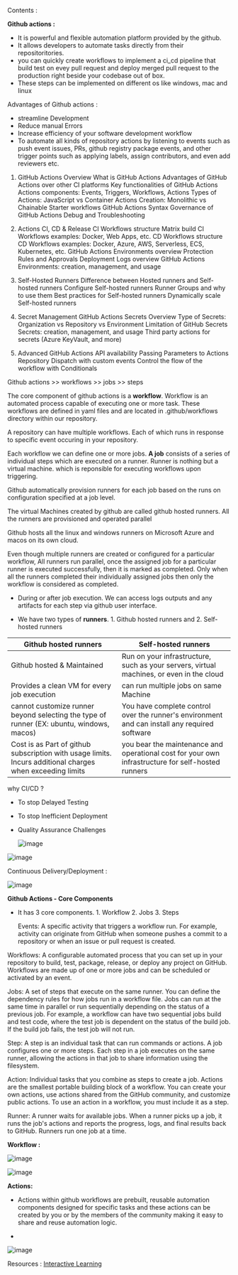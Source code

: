 Contents :

**Github actions :** 

- It is powerful and flexible automation platform provided by the github.
-  It allows developers to automate tasks directly from their repositoritories.
-   you can quickly create workflows to implement a ci_cd pipeline that build test on evey pull request and deploy merged pull request to the production right beside your codebase out of box.
-   These steps can be implemented on different os like windows, mac and linux

Advantages of Github actions :

- streamline Development
- Reduce manual Errors
- Increase efficiency of your software development workflow
- To automate all kinds of repository actions by listening to events such as push event issues, PRs, github registry package events, and other trigger points such as applying labels, assign contributors, and even add reviewers etc.


1. GitHub Actions Overview
What is GitHub Actions
Advantages of GitHub Actions over other CI platforms
Key functionalities of GitHub Actions
Actions components: Events, Triggers, Workflows, Actions
Types of Actions: JavaScript vs Container
Actions Creation: Monolithic vs Chainable
Starter workflows
GitHub Actions Syntax
Governance of GitHub Actions
Debug and Troubleshooting

2. Actions CI, CD & Release
CI Workflows structure
Matrix build
CI Workflows examples: Docker, Web Apps, etc.
CD Workflows structure
CD Workflows examples: Docker, Azure, AWS, Serverless, ECS, Kubernetes, etc.
GitHub Actions Environments overview
Protection Rules and Approvals
Deployment Logs overview
GitHub Actions Environments: creation, management, and usage

3. Self-Hosted Runners
Difference between Hosted runners and Self-hosted runners
Configure Self-hosted runners
Runner Groups and why to use them
Best practices for Self-hosted runners
Dynamically scale Self-hosted runners

4. Secret Management
GitHub Actions Secrets Overview
Type of Secrets: Organization vs Repository vs Environment
Limitation of GitHub Secrets
Secrets: creation, management, and usage
Third party actions for secrets (Azure KeyVault, and more)

5. Advanced GitHub Actions
API availability
Passing Parameters to Actions
Repository Dispatch with custom events
Control the flow of the workflow with Conditionals

Github actions >> workflows >> jobs >> steps

The core component of github actions is a **workflow**. Workflow is an automated process capable of executing one or more task. These workflows are defined in yaml files and are located in .github/workflows directory within our repository.

A repository can have multiple workflows. Each of which runs in response to specific event occuring in your repository.

Each workflow we can define one or more jobs. **A job** consists of a series of individual steps which are executed on a runner. Runner is nothing but a virtual machine. which is reponsible for executing workflows upon triggering.

Github automatically provision runners for each job based on the runs on configuration specified at a job level. 

The virtual Machines created by github are called github hosted runners. All the runners are provisioned and operated parallel

Github hosts all the linux and windows runners on Microsoft Azure and macos on its own cloud.

Even though multiple runners are created or configured for a particular workflow, All runners run parallel, once the assigned job for a particular runner is executed successfully, then it is marked as completed. Only when all the runners completed their individually assigned jobs then only the workflow is considered as completed.

- During or after job execution. We can access logs outputs and any artifacts for each step via github user interface.

- We have two types of **runners**. 1. Github hosted runners and 2. Self-hosted runners

| Github hosted runners  |  Self-hosted runners |
|---|--- |
|Github hosted & Maintained| Run on your infrastructure, such as your servers, virtual machines, or even in the cloud|
|Provides a clean VM for every job execution | can run multiple jobs on same Machine |
|cannot customize runner beyond selecting the type of runner (EX: ubuntu, windows, macos)| You have complete control over the runner's environment and can install any required software |
|Cost is as Part of github subscription with usage limits. Incurs additional charges when exceeding limits | you bear the maintenance and operational cost for your own infrastructure for self-hosted runners |


why CI/CD ?

- To stop Delayed Testing
- To stop Inefficient Deployment
- Quality Assurance Challenges

  ![image](https://github.com/Charan-happy/Learn_Devops_tools/assets/89054489/d7a85331-f0a3-4c50-a3f1-ae1958ed15df)


![image](https://github.com/Charan-happy/Learn_Devops_tools/assets/89054489/8e020fa8-a25a-4a39-a565-9c155c3b19b3)

Continuous Delivery/Deployment :

![image](https://github.com/Charan-happy/Learn_Devops_tools/assets/89054489/e3e75e01-e4c8-4a09-9b56-b8fab237ce55)


**Github Actions - Core Components**

 - It has 3 core components. 1. Workflow 2. Jobs 3. Steps

   Events: A specific activity that triggers a workflow run. For example, activity can originate from GitHub when someone pushes a commit to a repository or when an issue or pull request is created.
   
Workflows: A configurable automated process that you can set up in your repository to build, test, package, release, or deploy any project on GitHub. Workflows are made up of one or more jobs and can be scheduled or activated by an event.

Jobs: A set of steps that execute on the same runner. You can define the dependency rules for how jobs run in a workflow file. Jobs can run at the same time in parallel or run sequentially depending on the status of a previous job. For example, a workflow can have two sequential jobs build and test code, where the test job is dependent on the status of the build job. If the build job fails, the test job will not run.

Step: A step is an individual task that can run commands or actions. A job configures one or more steps. Each step in a job executes on the same runner, allowing the actions in that job to share information using the filesystem.

Action: Individual tasks that you combine as steps to create a job. Actions are the smallest portable building block of a workflow. You can create your own actions, use actions shared from the GitHub community, and customize public actions. To use an action in a workflow, you must include it as a step.

Runner: A runner waits for available jobs. When a runner picks up a job, it runs the job's actions and reports the progress, logs, and final results back to GitHub. Runners run one job at a time.

**Workflow :** 



![image](https://github.com/Charan-happy/Learn_Devops_tools/assets/89054489/0ecc40fc-2c39-4d8b-9d13-082470184521)


![image](https://github.com/Charan-happy/Learn_Devops_tools/assets/89054489/144e2312-955b-4492-a921-dd847eacfdd1)


**Actions:**

- Actions within github workflows are prebuilt, reusable automation components designed for specific tasks and these actions can be created by you or by the members of the community making it easy to share and reuse automation logic.

- 

![image](https://github.com/charan-happy/Learn_Devops_tools/assets/89054489/de200b06-8af9-4e5c-85f8-dd32a521b8e7)



Resources : [Interactive Learning](https://github-actions-hero.vercel.app/)

